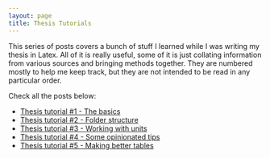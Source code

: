 ```yaml
---
layout: page
title: Thesis Tutorials
---
```


This series of posts covers a bunch of stuff I learned while I was writing my thesis in Latex. All of it is really useful, some of it is just collating information from various sources and bringing methods together. They are numbered mostly to help me keep track, but they are not intended to be read in any particular order. 

Check all the posts below:

- [Thesis tutorial #1 - The basics](http://bkkkk.github.io/2014-12-09-writing-a-thesis-in-latex-the-basics/)
- [Thesis tutorial #2 - Folder structure](http://bkkkk.github.io/2014-12-10-writing-a-thesis-in-latex-folder-structure/)
- [Thesis tutorial #3 - Working with units](http://bkkkk.github.io/2014-12-14-thesis-its-all-about-the-units-siunitx/)
- [Thesis tutorial #4 - Some opinionated tips](http://bkkkk.github.io/2014-12-19-thesis-before-you-embark-on-your-journey/)
- [Thesis tutorial #5 - Making better tables](http://bkkkk.github.io/2015-01-12-thesis-tables-tables-and-more-tables/)


